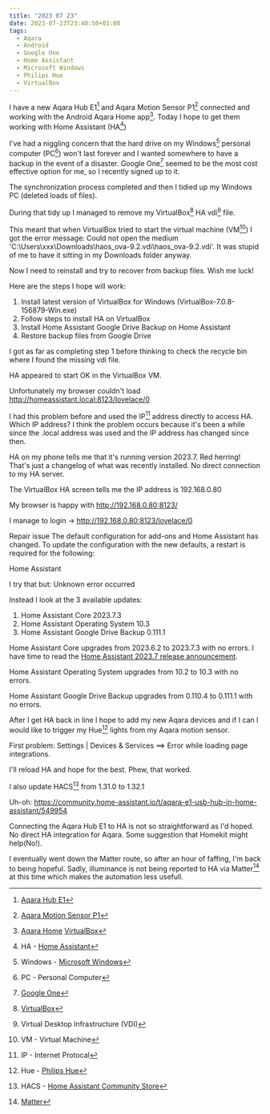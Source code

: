 ```yaml
---
title: "2023 07 23"
date: 2023-07-23T23:40:50+01:00
tags:
  - Aqara
  - Android
  - Google One
  - Home Assistant
  - Microsoft Windows
  - Philips Hue
  - VirtualBox
---
```

I have a new Aqara Hub E1[^1] and Aqara Motion Sensor P1[^2] connected and working with the Android Aqara Home app[^3]. Today I hope to get them working with Home Assistant (HA[^4])

I've had a niggling concern that the hard drive on my Windows[^5] personal computer (PC[^6]) won't last forever and I wanted somewhere to have a backup in the event of a disaster. Google One[^7] seemed to be the most cost effective option for me, so I recently signed up to it.

The synchronization process completed and then I tidied up my Windows PC (deleted loads of files).

During that tidy up I managed to remove my VirtualBox[^8] HA vdi[^9] file.

This meant that when VirtualBox tried to start the virtual machine (VM[^10]) I got the error message: Could not open the medium 'C:\Users\xxx\Downloads\haos_ova-9.2.vdi\haos_ova-9.2.vdi'. It was stupid of me to have it sitting in my Downloads folder anyway.

Now I need to reinstall and try to recover from backup files. Wish me luck!

Here are the steps I hope will work:

1. Install latest version of VirtualBox for Windows (VirtualBox-7.0.8-156879-Win.exe)
2. Follow steps to install HA on VirtualBox
3. Install Home Assistant Google Drive Backup on Home Assistant
4. Restore backup files from Google Drive

I got as far as completing step 1 before thinking to check the recycle bin where I found the missing vdi file.

HA appeared to start OK in the VirtualBox VM.

Unfortunately my browser couldn't load http://homeassistant.local:8123/lovelace/0

I had this problem before and used the IP[^11] address directly to access HA. Which IP address?
I think the problem occurs because it's been a while since the .local address was used and the IP address has changed since then.

HA on my phone tells me that it's running version 2023.7. Red herring! That's just a changelog of what was recently installed. No direct connection to my HA server.

The VirtualBox HA screen tells me the IP address is 192.168.0.80

My browser is happy with http://192.168.0.80:8123/

I manage to login -> http://192.168.0.80:8123/lovelace/0

Repair issue
The default configuration for add-ons and Home Assistant has changed. To update the configuration with the new defaults, a restart is required for the following:

Home Assistant

I try that but: Unknown error occurred

Instead I look at the 3 available updates:

1. Home Assistant Core 2023.7.3
2. Home Assistant Operating System 10.3
3. Home Assistant Google Drive Backup 0.111.1

Home Assistant Core upgrades from 2023.6.2 to 2023.7.3 with no errors. I have time to read the [Home Assistant 2023.7 release announcement](https://www.home-assistant.io/blog/2023/07/05/release-20237/).

Home Assistant Operating System upgrades from 10.2 to 10.3 with no errors. 

Home Assistant Google Drive Backup upgrades from 0.110.4 to 0.111.1 with no errors.

After I get HA back in line I hope to add my new Aqara devices and if I can I would like to trigger my Hue[^12] lights from my Aqara motion sensor.

First problem: Settings | Devices & Services ==> Error while loading page integrations.

I'll reload HA and hope for the best. Phew, that worked.

I also update HACS[^13] from 1.31.0 to 1.32.1

Uh-oh: https://community.home-assistant.io/t/aqara-e1-usb-hub-in-home-assistant/549954

Connecting the Aqara Hub E1 to HA is not so straightforward as I'd hoped. No direct HA integration for Aqara. Some suggestion that Homekit might help(No!).

I eventually went down the Matter route, so after an hour of faffing, I'm back to being hopeful. Sadly, illuminance is not being reported to HA via Matter[^14] at this time which makes the automation less usefull.

[^1]: [Aqara Hub E1](https://www.aqara.com/us/product/hub-e1)
[^2]: [Aqara Motion Sensor P1](https://www.aqara.com/en/product/motion-sensor-p1)
[^3]: [Aqara Home](https://play.google.com/store/apps/details?id=com.lumiunited.aqarahome.play)
[VirtualBox](https://virtualbox.org)
[^4]: HA - [Home Assistant](https://www.home-assistant.io/)
[^5]: Windows - [Microsoft Windows](https://www.microsoft.com/en-gb/windows)
[^6]: PC - Personal Computer
[^7]: [Google One](https://one.google.com)
[^8]: [VirtualBox](https://virtualbox.org)
[^9]: Virtual Desktop Infrastructure (VDI)
[^10]: VM - Virtual Machine
[^11]: IP - Internet Protocal
[^12]: Hue - [Philips Hue](https://www.philips-hue.com/en-gb)
[^13]: HACS - [Home Assistant Community Store](https://hacs.xyz/)
[^14]: [Matter](https://csa-iot.org/all-solutions/matter/)